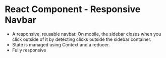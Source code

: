 # React Component - Responsive Navbar
- A responsive, reusable navbar. On mobile, the sidebar closes when you click outside of it by detecting clicks outside the sidebar container.
- State is managed using Context and a reducer.
- Fully responsive
